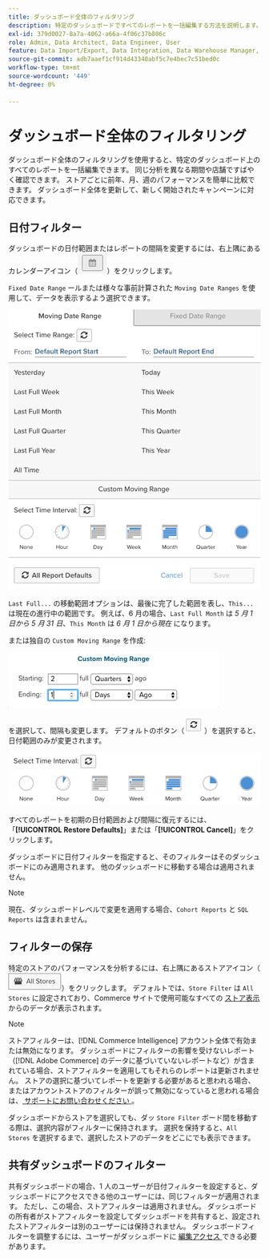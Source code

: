 ```yaml
---
title: ダッシュボード全体のフィルタリング
description: 特定のダッシュボードですべてのレポートを一括編集する方法を説明します。
exl-id: 379d0027-8a7a-4062-a66a-4f06c37b806c
role: Admin, Data Architect, Data Engineer, User
feature: Data Import/Export, Data Integration, Data Warehouse Manager, Commerce Tables
source-git-commit: adb7aaef1cf914d43348abf5c7e4bec7c51bed0c
workflow-type: tm+mt
source-wordcount: '449'
ht-degree: 0%

---
```


# ダッシュボード全体のフィルタリング

ダッシュボード全体のフィルタリングを使用すると、特定のダッシュボード上のすべてのレポートを一括編集できます。 同じ分析を異なる期間や店舗ですばやく確認できます。 ストアごとに前年、月、週のパフォーマンスを簡単に比較できます。 ダッシュボード全体を更新して、新しく開始されたキャンペーンに対応できます。

## 日付フィルター

ダッシュボードの日付範囲またはレポートの間隔を変更するには、右上隅にあるカレンダーアイコン（![calendar](../../assets/calendar-button.png)）をクリックします。

`Fixed Date Range` ールまたは様々な事前計算された `Moving Date Ranges` を使用して、データを表示するよう選択できます。

![ 日付範囲の移動 ](../../assets/moving_date_ranges.png)

`Last Full...` の移動範囲オプションは、最後に完了した範囲を表し、`This...` は現在の進行中の範囲です。 例えば、6 月の場合、`Last Full Month` は _5 月 1 日から 5 月 31 日_、`This Month` は _6 月 1 日から現在_ になります。

または独自の `Custom Moving Range` を作成\:

![ カスタム移動範囲 ](../../assets/custom-moving-range.png)

を選択して、間隔も変更します。 デフォルトのボタン（![ 時間間隔のデフォルト ](../../assets/time_interval_default.png)）を選択すると、日付範囲のみが変更されます。

![ 時間間隔 ](../../assets/time_interval.png)

すべてのレポートを初期の日付範囲および間隔に復元するには、「**[!UICONTROL Restore Defaults]**」または「**[!UICONTROL Cancel]**」をクリックします。

ダッシュボードに日付フィルターを指定すると、そのフィルターはそのダッシュボードにのみ適用されます。 他のダッシュボードに移動する場合は適用されません。

>[!NOTE]
>
>現在、ダッシュボードレベルで変更を適用する場合、`Cohort Reports` と `SQL Reports` は含まれません。

## フィルターの保存

特定のストアのパフォーマンスを分析するには、右上隅にあるストアアイコン（![ ストアフィルター ](../../assets/store-filter.png)）をクリックします。 デフォルトでは、`Store Filter` は `All Stores` に設定されており、Commerce サイトで使用可能なすべての [ ストア表示 ](https://experienceleague.adobe.com/docs/commerce-admin/stores-sales/site-store/store-views.html?lang=ja) からのデータが表示されます。

>[!NOTE]
>
>ストアフィルターは、[!DNL Commerce Intelligence] アカウント全体で有効または無効になります。 ダッシュボードにフィルターの影響を受けないレポート（[!DNL Adobe Commerce] のデータに基づいていないレポートなど）が含まれている場合、ストアフィルターを適用してもそれらのレポートは更新されません。 ストアの選択に基づいてレポートを更新する必要があると思われる場合、またはアカウントストアのフィルターが誤って無効になっていると思われる場合は、[ サポートにお問い合わせください ](https://experienceleague.adobe.com/docs/commerce-knowledge-base/kb/troubleshooting/miscellaneous/mbi-service-policies.html?lang=ja)。

ダッシュボードからストアを選択しても、ダッ `Store Filter` ボード間を移動する際は、選択内容がフィルターに保持されます。 選択を保持すると、`All Stores` を選択するまで、選択したストアのデータをどこにでも表示できます。

## 共有ダッシュボードのフィルター

共有ダッシュボードの場合、1 人のユーザーが日付フィルターを設定すると、ダッシュボードにアクセスできる他のユーザーには、同じフィルターが適用されます。 ただし、この場合、ストアフィルターは適用されません。 ダッシュボードの所有者がストアフィルターを設定してダッシュボードを共有すると、設定されたストアフィルターは別のユーザーには保持されません。 ダッシュボードフィルターを調整するには、ユーザーがダッシュボードに [ 編集アクセス ](../../data-user/dashboards/share-dashboard-with-users.md) できる必要があります。
